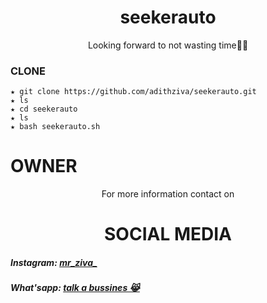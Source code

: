 <h1 align="center">seekerauto</h1>
<p align="center">
Looking forward to not wasting time🏴‍☠️
</p>


### CLONE
```
★ git clone https://github.com/adithziva/seekerauto.git
★ ls
★ cd seekerauto
★ ls
★ bash seekerauto.sh
```

# OWNER
<p align="center">For more information contact on</p>
<h1 align="center">SOCIAL MEDIA</h1>
<div> 
<h5> Instagram: <a href="https://instagram.com/mr_ziva_?igshid=16l8x2u66fm0u">mr_ziva_</a></h5>
</div>
<h5> What'sapp: <a href="https://wa.me/+916282943771">talk a bussines 😹</a><h5>
